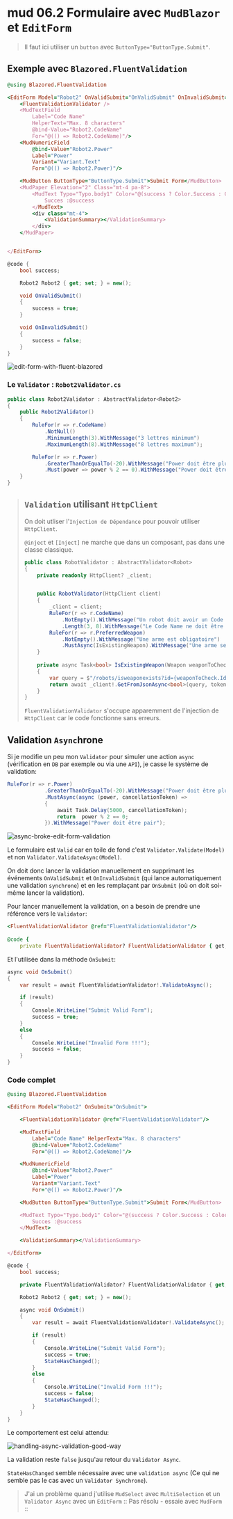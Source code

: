 # mud 06.2 Formulaire avec `MudBlazor` et `EditForm`

> Il faut ici utiliser un `button` avec `ButtonType="ButtonType.Submit"`.



## Exemple avec `Blazored.FluentValidation`

```ruby
@using Blazored.FluentValidation

<EditForm Model="Robot2" OnValidSubmit="OnValidSubmit" OnInvalidSubmit="OnInvalidSubmit">
	<FluentValidationValidator />
	<MudTextField
		Label="Code Name" 
		HelperText="Max. 8 characters"
		@bind-Value="Robot2.CodeName"
		For="@(() => Robot2.CodeName)"/>
	<MudNumericField
		@bind-Value="Robot2.Power"
		Label="Power"
		Variant="Variant.Text"
		For="@(() => Robot2.Power)"/>

	<MudButton ButtonType="ButtonType.Submit">Submit Form</MudButton>
	<MudPaper Elevation="2" Class="mt-4 pa-8">
		<MudText Typo="Typo.body1" Color="@(success ? Color.Success : Color.Error)">
    		Succes :@success
		</MudText>
		<div class="mt-4">
			<ValidationSummary></ValidationSummary>
		</div>
	</MudPaper>


</EditForm>
```

```cs
@code {
    bool success;

    Robot2 Robot2 { get; set; } = new();

    void OnValidSubmit()
    {
        success = true;
    }

    void OnInvalidSubmit()
    {
        success = false;
    }
}
```

<img src="assets/edit-form-with-fluent-blazored.png" alt="edit-form-with-fluent-blazored" />

### Le `Validator` : `Robot2Validator.cs`

```cs
public class Robot2Validator : AbstractValidator<Robot2>
{
    public Robot2Validator()
    {
        RuleFor(r => r.CodeName)
            .NotNull()
            .MinimumLength(3).WithMessage("3 lettres minimum")
            .MaximumLength(8).WithMessage("8 lettres maximum");

        RuleFor(r => r.Power)
            .GreaterThanOrEqualTo(-20).WithMessage("Power doit être plus grand que -20")
            .Must(power => power % 2 == 0).WithMessage("Power doit être pair");
    }   
}
```

> ## `Validation` utilisant `HttpClient`
>
> On doit utliser l'`Injection de Dépendance` pour pouvoir utiliser `HttpClient`.
>
> `@inject` et `[Inject]` ne marche que dans un composant, pas dans une classe classique.
>
> ```cs
> public class RobotValidator : AbstractValidator<Robot>
> {
>     private readonly HttpClient? _client;
> 
> 
>     public RobotValidator(HttpClient client)
>     {
>         _client = client;
>         RuleFor(r => r.CodeName)
>             .NotEmpty().WithMessage("Un robot doit avoir un Code Name")
>             .Length(3, 8).WithMessage("Le Code Name ne doit être ni trop long ni trop court");
>         RuleFor(r => r.PreferredWeapon)
>             .NotEmpty().WithMessage("Une arme est obligatoire")
>             .MustAsync(IsExistingWeapon).WithMessage("Une arme se doit d'exister");
>     }
>     
>     private async Task<bool> IsExistingWeapon(Weapon weaponToCheck, CancellationToken token)
>     {
>         var query = $"/robots/isweaponexists?id={weaponToCheck.Id}&name={weaponToCheck.Name}";
>         return await _client!.GetFromJsonAsync<bool>(query, token);
>     }
> }
> ```
>
> `FluentValidationValidator` s'occupe apparemment de l'injection de `HttpClient` car le code fonctionne sans erreurs.



## Validation `Async`hrone

Si je modifie un peu mon `Validator` pour simuler une action `async` (vérification en `DB` par exemple ou via une `API`), je casse le système de validation:

```cs
RuleFor(r => r.Power)
            .GreaterThanOrEqualTo(-20).WithMessage("Power doit être plus grand que -20")
            .MustAsync(async (power, cancellationToken) =>
            {
                await Task.Delay(5000, cancellationToken);
                return  power % 2 == 0;
            }).WithMessage("Power doit être pair");
```

<img src="assets/async-broke-edit-form-validation.png" alt="async-broke-edit-form-validation" />

Le formulaire est `Valid` car en toile de fond c'est `Validator.Validate(Model)` et non `Validator.ValidateAsync(Model)`.

On doit donc lancer la validation manuellement en supprimant les événements `OnValidSubmit` et `OnInvalidSubmit` (qui lance automatiquement une validation `synchrone`) et en les remplaçant par `OnSubmit` (où on doit soi-même lancer la validation).

Pour lancer manuellement la validation, on a besoin de prendre une référence vers le `Validator`:

```ruby
<FluentValidationValidator @ref="FluentValidationValidator"/>
    
@code {    
	private FluentValidationValidator? FluentValidationValidator { get; set; } = default!;
```

Et l'utilisée dans la méthode `OnSubmit`:

```cs
async void OnSubmit()
{
    var result = await FluentValidationValidator!.ValidateAsync();

    if (result)
    {
        Console.WriteLine("Submit Valid Form");
        success = true;
    }
    else
    {
        Console.WriteLine("Invalid Form !!!");
        success = false;
    }
}
```



### Code complet

```ruby
@using Blazored.FluentValidation

<EditForm Model="Robot2" OnSubmit="OnSubmit">

    <FluentValidationValidator @ref="FluentValidationValidator"/>

    <MudTextField
        Label="Code Name" HelperText="Max. 8 characters"
        @bind-Value="Robot2.CodeName"
        For="@(() => Robot2.CodeName)"/>

    <MudNumericField
        @bind-Value="Robot2.Power"
        Label="Power"
        Variant="Variant.Text"
        For="@(() => Robot2.Power)"/>

    <MudButton ButtonType="ButtonType.Submit">Submit Form</MudButton>

    <MudText Typo="Typo.body1" Color="@(success ? Color.Success : Color.Error)">
        Succes :@success
    </MudText>

    <ValidationSummary></ValidationSummary>

</EditForm>
```

```cs
@code {
    bool success;

    private FluentValidationValidator? FluentValidationValidator { get; set; } = default!;

    Robot2 Robot2 { get; set; } = new();

    async void OnSubmit()
    {
        var result = await FluentValidationValidator!.ValidateAsync();

        if (result)
        {
            Console.WriteLine("Submit Valid Form");
            success = true;
            StateHasChanged();
        }
        else
        {
            Console.WriteLine("Invalid Form !!!");
            success = false;
            StateHasChanged(); 
        }
    }
}
```

Le comportement est celui attendu:

<img src="assets/handling-async-validation-good-way.png" alt="handling-async-validation-good-way" />

La validation reste `false` jusqu'au retour du `Validator Async`.

`StateHasChanged` semble nécessaire avec une `validation async` (Ce qui ne semble pas le cas avec un `Validator Synchrone`). 

> J'ai un problème quand j'utilise `MudSelect` avec `MultiSelection` et un `Validator Async` avec un `EditForm` :: Pas résolu - essaie avec `MudForm` ::





















